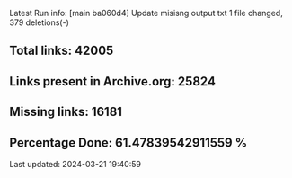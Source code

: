 Latest Run info: 
[main ba060d4] Update misisng output txt
 1 file changed, 379 deletions(-)

## Total links: 42005

## Links present in Archive.org: 25824

## Missing links: 16181

## Percentage Done: 61.47839542911559 %


Last updated: 2024-03-21 19:40:59
